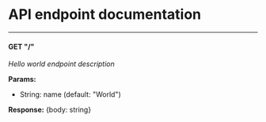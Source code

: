 # API endpoint documentation
---
#### GET "/"
  *Hello world endpoint description*
  
  **Params:**
  - String: name (default: "World")

  **Response:**
  {body: string}



